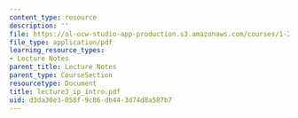 ```yaml
---
content_type: resource
description: ''
file: https://ol-ocw-studio-app-production.s3.amazonaws.com/courses/1-224j-carrier-systems-fall-2003/d3da30e3058f9c86db443d74d8a587b7_lecture3_ip_intro.pdf
file_type: application/pdf
learning_resource_types:
- Lecture Notes
parent_title: Lecture Notes
parent_type: CourseSection
resourcetype: Document
title: lecture3_ip_intro.pdf
uid: d3da30e3-058f-9c86-db44-3d74d8a587b7
---
```


